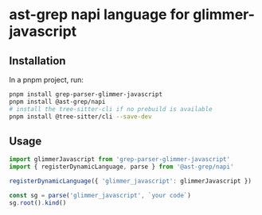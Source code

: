 # ast-grep napi language for glimmer-javascript

## Installation

In a pnpm project, run:

```bash
pnpm install grep-parser-glimmer-javascript
pnpm install @ast-grep/napi
# install the tree-sitter-cli if no prebuild is available
pnpm install @tree-sitter/cli --save-dev
```

## Usage

```js
import glimmerJavascript from 'grep-parser-glimmer-javascript'
import { registerDynamicLanguage, parse } from '@ast-grep/napi'

registerDynamicLanguage({ 'glimmer_javascript': glimmerJavascript })

const sg = parse('glimmer_javascript', `your code`)
sg.root().kind()
```

